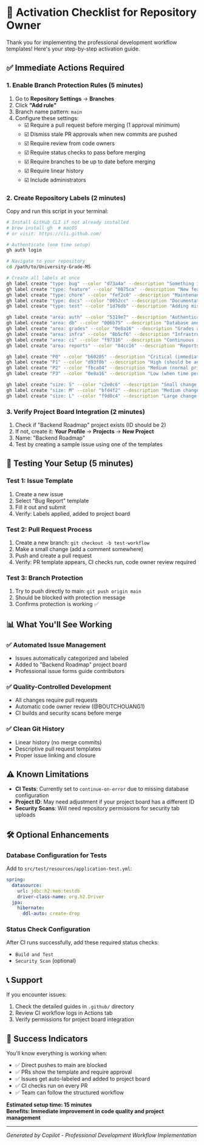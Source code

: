 # 🚀 Activation Checklist for Repository Owner

Thank you for implementing the professional development workflow templates! Here's your step-by-step activation guide.

## ✅ Immediate Actions Required

### 1. Enable Branch Protection Rules (5 minutes)
1. Go to **Repository Settings** → **Branches**
2. Click **"Add rule"**  
3. Branch name pattern: `main`
4. Configure these settings:
   - ☑️ Require a pull request before merging (1 approval minimum)
   - ☑️ Dismiss stale PR approvals when new commits are pushed  
   - ☑️ Require review from code owners
   - ☑️ Require status checks to pass before merging
   - ☑️ Require branches to be up to date before merging
   - ☑️ Require linear history
   - ☑️ Include administrators

### 2. Create Repository Labels (2 minutes)
Copy and run this script in your terminal:
```bash
# Install GitHub CLI if not already installed
# brew install gh  # macOS
# or visit: https://cli.github.com/

# Authenticate (one time setup)
gh auth login

# Navigate to your repository
cd /path/to/University-Grade-MS

# Create all labels at once
gh label create "type: bug" --color "d73a4a" --description "Something isn't working"
gh label create "type: feature" --color "0075ca" --description "New feature or enhancement"  
gh label create "type: chore" --color "fef2c0" --description "Maintenance, refactoring, or infrastructure"
gh label create "type: docs" --color "0052cc" --description "Documentation only changes"
gh label create "type: test" --color "1d76db" --description "Adding missing tests or correcting existing tests"

gh label create "area: auth" --color "5319e7" --description "Authentication and authorization"
gh label create "area: db" --color "006b75" --description "Database and data management"
gh label create "area: grades" --color "0e8a16" --description "Grades and academic records"
gh label create "area: infra" --color "8b5cf6" --description "Infrastructure and deployment"
gh label create "area: ci" --color "f97316" --description "Continuous integration and automation"
gh label create "area: reports" --color "84cc16" --description "Reports and analytics"

gh label create "P0" --color "b60205" --description "Critical (immediate attention required)"
gh label create "P1" --color "d93f0b" --description "High (should be addressed soon)"
gh label create "P2" --color "fbca04" --description "Medium (normal priority)"
gh label create "P3" --color "0e8a16" --description "Low (when time permits)"

gh label create "size: S" --color "c2e0c6" --description "Small change (< 1 day)"
gh label create "size: M" --color "bfd4f2" --description "Medium change (1-3 days)"
gh label create "size: L" --color "f9d0c4" --description "Large change (> 3 days)"
```

### 3. Verify Project Board Integration (2 minutes)
1. Check if "Backend Roadmap" project exists (ID should be 2)
2. If not, create it: **Your Profile** → **Projects** → **New Project**
3. Name: "Backend Roadmap"
4. Test by creating a sample issue using one of the templates

## 🧪 Testing Your Setup (5 minutes)

### Test 1: Issue Template
1. Create a new issue
2. Select "Bug Report" template
3. Fill it out and submit
4. Verify: Labels applied, added to project board

### Test 2: Pull Request Process  
1. Create a new branch: `git checkout -b test-workflow`
2. Make a small change (add a comment somewhere)
3. Push and create a pull request
4. Verify: PR template appears, CI checks run, code owner review required

### Test 3: Branch Protection
1. Try to push directly to main: `git push origin main`
2. Should be blocked with protection message
3. Confirms protection is working ✅

## 📊 What You'll See Working

### ✅ Automated Issue Management
- Issues automatically categorized and labeled
- Added to "Backend Roadmap" project board
- Professional issue forms guide contributors

### ✅ Quality-Controlled Development
- All changes require pull requests
- Automatic code owner review (@BOUTCHOUANG1)
- CI builds and security scans before merge

### ✅ Clean Git History
- Linear history (no merge commits)
- Descriptive pull request templates
- Proper issue linking and closure

## ⚠️ Known Limitations

- **CI Tests**: Currently set to `continue-on-error` due to missing database configuration
- **Project ID**: May need adjustment if your project board has a different ID
- **Security Scans**: Will need repository permissions for security tab uploads

## 🛠️ Optional Enhancements

### Database Configuration for Tests
Add to `src/test/resources/application-test.yml`:
```yaml
spring:
  datasource:
    url: jdbc:h2:mem:testdb
    driver-class-name: org.h2.Driver
  jpa:
    hibernate:
      ddl-auto: create-drop
```

### Status Check Configuration
After CI runs successfully, add these required status checks:
- `Build and Test`
- `Security Scan` (optional)

## 📞 Support

If you encounter issues:
1. Check the detailed guides in `.github/` directory
2. Review CI workflow logs in Actions tab
3. Verify permissions for project board integration

## 🎉 Success Indicators

You'll know everything is working when:
- ✅ Direct pushes to main are blocked
- ✅ PRs show the template and require approval
- ✅ Issues get auto-labeled and added to project board
- ✅ CI checks run on every PR
- ✅ Team can follow the structured workflow

**Estimated setup time: 15 minutes**  
**Benefits: Immediate improvement in code quality and project management**

---
*Generated by Copilot - Professional Development Workflow Implementation*